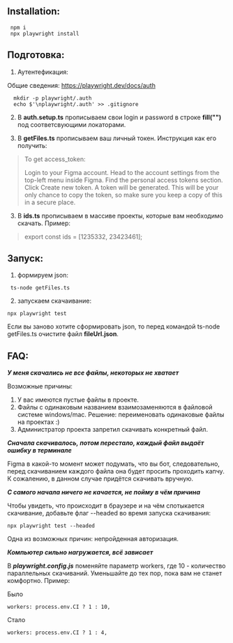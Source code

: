 ## Installation: 
```
 npm i
 npx playwright install
```
## Подготовка: 

1) Аутентефикация: 

  Общие сведения: https://playwright.dev/docs/auth
```
  mkdir -p playwright/.auth
  echo $'\nplaywright/.auth' >> .gitignore
```
2) В  **auth.setup.ts** прописываем свои login и password в строке **fill("")** под соответсвующими локаторами. 


3) В  **getFiles.ts** прописываем ваш личный токен. Инструкция как его получить:

>To get access_token:
>
>Login to your Figma account.
>Head to the account settings from the top-left menu inside Figma.
>Find the personal access tokens section.
>Click Create new token.
>A token will be generated. This will be your only chance to copy the token, so make sure you keep a copy of this in a secure place.

3) В  **ids.ts** прописываем в массиве проекты, которые вам необходимо скачать. Пример:  

>export const ids = [1235332, 23423461];

## Запуск:

1) формируем json:
```
 ts-node getFiles.ts
```
2) запускаем скачаивание: 
```
npx playwright test
```
Если вы заново хотите сформировать json, то перед командой ts-node getFiles.ts очистите файл **fileUrl.json**.
## FAQ:

 ***У меня скачались не все файлы, некоторых не хватает***

Возможные причины:
1) У вас имеются пустые файлы в проекте. 
2) Файлы с одинаковым названием взаимозаменяются в файловой системе windows/mac. Решение: переименовать одинаковые файлы на проектах :) 
3) Администратор проекта запретил скачивать конкретный файл. 

 ***Сначала скачивалось, потом перестало, каждый файл выдаёт ошибку в терминале***

Figma в какой-то момент может подумать, что вы бот, следовательно, перед скачиванием каждого файла она будет просить проходить капчу. К сожалению, в данном случае придётся скачивать вручную. 

 ***С самого начала ничего не качается, не пойму в чём причина***

Чтобы увидеть, что происходит в браузере и на чём спотыкается скачивание, добавьте флаг --headed во время запуска скачивания:

```
npx playwright test --headed
```
Одна из возможных причин: непройденная авторизация. 

***Компьютер сильно нагружается, всё зависает***

В ***playwright.config.js*** поменяйте параметр workers, где 10 - количество параллельных скачиваний. Уменьшайте до тех пор, пока вам не станет комфортно. Пример:

Было
```
workers: process.env.CI ? 1 : 10,
```
Стало
```
workers: process.env.CI ? 1 : 4,
```
